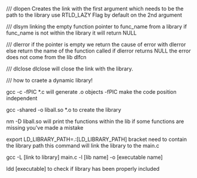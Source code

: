 /// dlopen
Creates the link with the first argument which needs to be the path to the library use RTLD_LAZY Flag by default on the 2nd argument

/// dlsym
linking the empty function pointer to func_name from a library if func_name is not within the library it will return NULL

/// dlerror
if the pointer is empty we return the cause of error with dlerror else return the name of the function called if dlerror returns NULL the error does not come from the lib dlfcn

/// dlclose
dlclose will close the link with the library.

/// how to craete a dynamic library!

  gcc -c -fPIC *.c  will generate .o objects -fPIC make the code position independent

  gcc -shared -o liball.so *.o to create the library

  nm -D liball.so will print the functions within the lib if some functions are missing you've made a mistake

  export LD_LIBRARY_PATH=.:[LD_LIBRARY_PATH] bracket need to contain the library path this command will link the library to the main.c

   gcc -L [link to library] main.c -l [lib name] -o [executable name]

  ldd [executable] to check if library has been properly included


